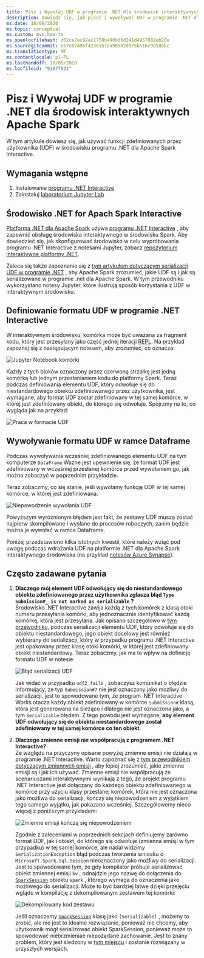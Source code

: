 ```yaml
---
title: Pisz i Wywołaj UDF w programie .NET dla środowisk interaktywnych Apache Spark.
description: Dowiedz się, jak pisać i wywoływać UDF w programie .NET dla Apache Spark Interactive shells.
ms.date: 10/09/2020
ms.topic: conceptual
ms.custom: mvc,how-to
ms.openlocfilehash: d02ce7ec92ac1758b490b66d241d4957082eb20e
ms.sourcegitcommit: eb7e87496f42361b1da98562dd75b516c9d58bbc
ms.translationtype: MT
ms.contentlocale: pl-PL
ms.lasthandoff: 10/09/2020
ms.locfileid: "91877931"
---
```

# <a name="write-and-call-udfs-in-net-for-apache-spark-interactive-environments"></a>Pisz i Wywołaj UDF w programie .NET dla środowisk interaktywnych Apache Spark

W tym artykule dowiesz się, jak używać funkcji zdefiniowanych przez użytkownika (UDF) w środowisku programu .NET dla Apache Spark Interactive.

## <a name="prerequisites"></a>Wymagania wstępne

1. Instalowanie [programu .NET Interactive](https://github.com/dotnet/interactive)
2. Zainstaluj [laboratorium Jupyter Lab](https://jupyter.org/)

## <a name="net-for-apach-spark-interactive-experience"></a>Środowisko .NET for Apach Spark Interactive

[Platforma .NET dla Apache Spark](https://github.com/dotnet/spark) używa [programu .NET Interactive](https://devblogs.microsoft.com/dotnet/net-interactive-is-here-net-notebooks-preview-2/) , aby zapewnić obsługę środowiska interaktywnego w środowisku Spark. Aby dowiedzieć się, jak skonfigurować środowisko w celu wypróbowania programu .NET Interactive z notesami Jupyter, zobacz [repozytorium interaktywne platformy .NET](https://github.com/dotnet/interactive).

Zaleca się także zapoznanie się z [tym artykułem dotyczącym serializacji UDF w programie .NET](udf-guide.md) , aby Apache Spark zrozumieć, jakie UDF są i jak są serializowane w programie .net dla Apache Spark.
W tym przewodniku wykorzystano notesy Jupyter, które ilustrują sposób korzystania z UDF w interaktywnym środowisku.

## <a name="define-a-udf-in-net-interactive"></a>Definiowanie formatu UDF w programie .NET Interactive

W interaktywnym środowisku, komórka może być uważana za fragment kodu, który jest przesyłany jako część jednej iteracji [REPL](https://en.wikipedia.org/wiki/Read%E2%80%93eval%E2%80%93print_loop). Na przykład zapoznaj się z następującym notesem, aby zrozumieć, co oznacza:

![Jupyter Notebook komórki](./media/dotnet-interactive/dotnet-interactive-cells.png)

Każdy z tych bloków oznaczony przez czerwoną strzałkę jest jedną komórką lub jednym przesłanianiem kodu do platformy Spark. Teraz podczas definiowania elementu UDF, który odwołuje się do niestandardowego obiektu zdefiniowanego przez użytkownika, jest wymagane, aby format UDF został zdefiniowany w tej samej komórce, w której jest zdefiniowany obiekt, do którego się odwołuje. Spójrzmy na to, co wygląda jak na przykład:

![Praca w formacie UDF](./media/dotnet-interactive/working-udf.png)

## <a name="call-a-udf-on-a-dataframe"></a>Wywoływanie formatu UDF w ramce Dataframe

Podczas wywoływania wcześniej zdefiniowanego elementu UDF na tym komputerze `DataFrame` Ważne jest upewnienie się, że format UDF jest zdefiniowany w wcześniej przesłanej komórce przed wywołaniem go, jak można zobaczyć w poprzednim przykładzie.

Teraz zobaczmy, co się stanie, jeśli wywołamy funkcję UDF w tej samej komórce, w której jest zdefiniowana.

![Niepowodzenie wywołania UDF](./media/dotnet-interactive/udf_fails.png)

Powyższym wyróżnionym błędem jest fakt, że zestawy UDF muszą zostać najpierw skompilowane i wysłane do procesów roboczych, zanim będzie można je wywołać w ramce Dataframe.

Poniżej przedstawiono kilka istotnych kwestii, które należy wziąć pod uwagę podczas wdrażania UDF na platformie .NET dla Apache Spark interaktywnego środowiska (na przykład [notesów Azure Synapse](https://docs.microsoft.com/azure/synapse-analytics/spark/apache-spark-development-using-notebooks)).

## <a name="faqs"></a>Często zadawane pytania

1. **Dlaczego mój element UDF odwołujący się do niestandardowego obiektu zdefiniowanego przez użytkownika zgłasza błąd `Type Submission#_ is not marked as serializable` ?**  
    Środowisko .NET Interactive zawija każdą z tych komórek z klasą otoki numeru przesyłania komórki, aby jednoznacznie identyfikować każdą komórkę, która jest przesyłana. Jak opisano szczegółowo w [tym przewodniku](udf-guide.md), podczas serializacji elementu UDF, który odwołuje się do obiektu niestandardowego, jego obiekt docelowy jest również wybierany do serializacji, który w przypadku programu .NET Interactive jest opakowany przez klasę otoki komórki, w której jest zdefiniowany obiekt niestandardowy.
   Teraz zobaczmy, jak ma to wpływ na definicję formatu UDF w notesie:

    ![Błąd serializacji UDF](./media/dotnet-interactive/udf-serialization-error.png)

    Jak widać w przypadku `udf2_fails` , zobaczysz komunikat o błędzie informujący, że typ `Submission#7` nie jest oznaczony jako możliwy do serializacji. jest to spowodowane tym, że program .NET Interactive Works otacza każdy obiekt zdefiniowany w komórce `Submission#` klasą, która jest generowana na bieżąco i dlatego nie jest oznaczona jako, a tym `Serializable` błędem.
    Z tego powodu jest wymagane, **aby element UDF odwołujący się do obiektu niestandardowego został zdefiniowany w tej samej komórce co ten obiekt**.

2. **Dlaczego zmienne emisji nie współpracują z programem .NET Interactive?**  
    Ze względu na przyczyny opisane powyżej zmienne emisji nie działają w programie .NET Interactive. Warto zapoznać się z [tym przewodnikiem dotyczącym zmiennych emisji](broadcast-guide.md) , aby lepiej zrozumieć, jakie zmienne emisji są i jak ich używać. Zmienne emisji nie współpracują ze scenariuszami interaktywnymi wynikają z tego, że projekt programu .NET Interactive jest dołączany do każdego obiektu zdefiniowanego w komórce przy użyciu klasy przesłanej komórek, która nie jest oznaczona jako możliwa do serializacji, kończy się niepowodzeniem z wyjątkiem tego samego wyjątku, jak pokazano wcześniej.
   Szczegółowemy nieco więcej z poniższym przykładem:

    ![Zmienne emisji kończą się niepowodzeniem](./media/dotnet-interactive/broadcast-fails.png)

    Zgodnie z zaleceniami w poprzednich sekcjach definiujemy zarówno format UDF, jak i obiekt, do którego się odwołuje (zmienna emisji w tym przypadku) w tej samej komórce, ale nadal widzimy `SerializationException` błąd podczas tworzenia wniosku o `Microsoft.Spark.Sql.Session` nieoznaczony jako możliwy do serializacji. Jest to spowodowane tym, że gdy kompilator próbuje serializować obiekt zmiennej emisji `bv` , odnajdzie jego nazwę do dołączenia do [`SparkSession`](https://github.com/dotnet/spark/blob/master/src/csharp/Microsoft.Spark/Sql/SparkSession.cs#L20) obiektu `spark` , którego wymaga do oznaczenia jako możliwego do serializacji. Może to być bardziej łatwe dzięki przejęciu wglądu w kompilację z dekompilowanym zestawem tej komórki:

    ![Dekompilowany kod zestawu](./media/dotnet-interactive/decompiledAssembly.png)

    Jeśli oznaczemy [`SparkSession`](https://github.com/dotnet/spark/blob/master/src/csharp/Microsoft.Spark/Sql/SparkSession.cs#L20) klasę jako `[Serializable]` , możemy to zrobić, ale nie jest to idealne rozwiązanie, ponieważ nie chcemy, aby użytkownik mógł serializować obiekt SparkSession, ponieważ może to spowodować niebrzmieniae niepożądane zachowanie. Jest to znany problem, który jest śledzony w [tym miejscu](https://github.com/dotnet/spark/issues/619) i zostanie rozwiązany w przyszłych wersjach.
